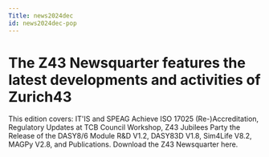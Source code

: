 ```yaml
---
Title: news2024dec
id: news2024dec-pop
---
```

# The Z43 Newsquarter features the latest developments and activities of Zurich43

This edition covers: IT'IS and SPEAG Achieve ISO 17025 (Re-)Accreditation, Regulatory Updates at TCB Council Workshop, Z43 Jubilees Party 
the Release of the DASY8/6 Module R&D V1.2, DASY83D V1.8, Sim4Life V8.2, MAGPy V2.8, and Publications. Download the Z43 Newsquarter here.
